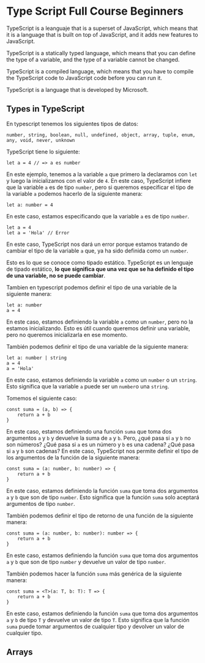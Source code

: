 # Type Script Full Course Beginners

TypeScript is a leanguaje that is a superset of JavaScript, which means that it is a language that is built on top of JavaScript, and it adds new features to JavaScript.

TypeScript is a statically typed language, which means that you can define the type of a variable, and the type of a variable cannot be changed.

TypeScript is a compiled language, which means that you have to compile the TypeScript code to JavaScript code before you can run it.

TypeScript is a language that is developed by Microsoft.

## Types in TypeScript

En typescript tenemos los siguientes tipos de datos:
```
number, string, boolean, null, undefined, object, array, tuple, enum, any, void, never, unknown
```
TypeScript tiene lo siguiente:
```
let a = 4 // => a es number
```
En este ejemplo, tenemos a la variable `a` que primero la declaramos con `let`
y luego la inicializamos con el valor de `4`. En este caso, TypeScript infiere que la variable `a` es de tipo `number`,
pero si queremos especificar el tipo de la variable `a` podemos hacerlo de la siguiente manera:
```
let a: number = 4
```
En este caso, estamos especificando que la variable `a` es de tipo `number`.
```
let a = 4
let a = 'Hola' // Error
```
En este caso, TypeScript nos dará un error porque estamos tratando de cambiar el tipo de la variable `a`
que, ya ha sido definida como un `number`.

Esto es lo que se conoce como tipado estático. TypeScript es un lenguaje de tipado estático, **lo que significa que una
vez que se ha definido el tipo de una variable, no se puede cambiar**.

Tambien en typescript podemos definir el tipo de una variable de la siguiente manera:
```
let a: number
a = 4
```
En este caso, estamos definiendo la variable `a` como un `number`, pero no la estamos inicializando.
Esto es útil cuando queremos definir una variable, pero no queremos inicializarla en ese momento.

También podemos definir el tipo de una variable de la siguiente manera:
```
let a: number | string
a = 4
a = 'Hola'
```
En este caso, estamos definiendo la variable `a` como un `number` o un `string`. Esto significa que la variable `a` 
puede ser un `number`o una `string`.

Tomemos el siguiente caso:
```
const suma = (a, b) => {
    return a + b
}
```
En este caso, estamos definiendo una función `suma` que toma dos argumentos `a` y `b` y devuelve la suma de `a` y `b`.
Pero, ¿qué pasa si `a` y `b` no son números? ¿Qué pasa si `a` es un número y `b` es una cadena? ¿Qué pasa si `a` y `b` 
son cadenas? En este caso, TypeScript nos permite definir el tipo de los argumentos de la función de la siguiente 
manera:
```
const suma = (a: number, b: number) => {
    return a + b
}
```
En este caso, estamos definiendo la función `suma` que toma dos argumentos `a` y `b` que son de tipo `number`. Esto significa que
la función `suma` solo aceptará argumentos de tipo `number`.

También podemos definir el tipo de retorno de una función de la siguiente manera:
```
const suma = (a: number, b: number): number => {
    return a + b
}
```
En este caso, estamos definiendo la función `suma` que toma dos argumentos `a` y `b` que son de tipo `number`
y devuelve un valor de tipo `number`.

También podemos hacer la función `suma` más genérica de la siguiente manera:
```
const suma = <T>(a: T, b: T): T => {
    return a + b
}
```
En este caso, estamos definiendo la función `suma` que toma dos argumentos `a` y `b` de tipo `T` y devuelve un valor de tipo `T`.
Esto significa que la función `suma` puede tomar argumentos de cualquier tipo y devolver un valor de cualquier tipo.

## Arrays

